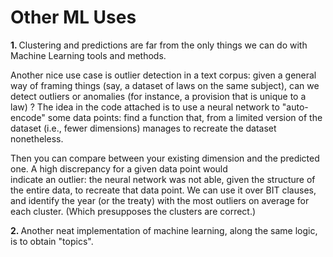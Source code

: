 # Other ML Uses

<b>1. </b> Clustering and predictions are far from the only things we can do with Machine Learning tools and methods.

Another nice use case is outlier detection in a text corpus: given a general way of framing things (say, a dataset 
of laws on the same subject), can we detect outliers or anomalies (for instance, a provision that is unique to a law)
? The idea in the code attached is to use a neural network to "auto-encode" some data points: find a function that, 
from a limited version of the dataset (i.e., fewer dimensions) manages to recreate the dataset nonetheless. 

Then you can compare between your existing dimension and the predicted one. A high discrepancy for a given data point would  
indicate an outlier: the neural network was not able, given the structure of the entire data, to recreate that data 
point. We can use it over BIT clauses, and identify the year (or the treaty) with the most outliers on average for 
each cluster. (Which presupposes the clusters are correct.)

<b>2. </b> Another neat implementation of machine learning, along the same logic, is to obtain "topics".
